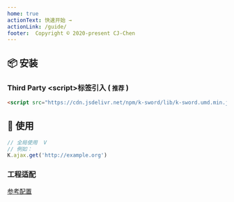 ```yaml
---
home: true
actionText: 快速开始 →
actionLink: /guide/
footer:  Copyright © 2020-present CJ-Chen
---
```


<div style="text-align: center">
  <Bit/>
</div>


## 📦 安装

### Third Party \<script\>标签引入 ( `推荐` )

  ```html
  <script src="https://cdn.jsdelivr.net/npm/k-sword/lib/k-sword.umd.min.js"></script>
  ```


## 🔨 使用
  ```ts
  // 全局使用  V
  // 例如：
  K.ajax.get('http://example.org')

  ```

### 工程适配

 [参考配置](/config/)




